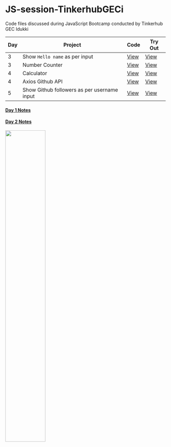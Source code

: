 # JS-session-TinkerhubGECi

Code files discussed during JavaScript Bootcamp conducted by Tinkerhub GEC Idukki

|Day|Project|Code|Try Out|
|----|----|----|----|
|3|Show `Hello name` as per input|[View](https://github.com/nikiljos/JS-session-TinkerhubGECi/tree/main/1-hello-input)|[View](https://nikjos.in/JS-session-TinkerhubGECi/1-hello-input/)|
|3|Number Counter|[View](https://github.com/nikiljos/JS-session-TinkerhubGECi/tree/main/2-counter)|[View](https://nikjos.in/JS-session-TinkerhubGECi/2-counter/)|
|4|Calculator|[View](https://github.com/nikiljos/JS-session-TinkerhubGECi/tree/main/3-calculator)|[View](https://nikjos.in/JS-session-TinkerhubGECi/3-calculator)|
|4|Axios Github API|[View](https://github.com/nikiljos/JS-session-TinkerhubGECi/tree/main/4-axios-github-api)|[View](https://nikjos.in/JS-session-TinkerhubGECi/4-axios-github-api)|
|5|Show Github followers as per username input|[View](https://github.com/nikiljos/JS-session-TinkerhubGECi/tree/main/5-axios-github-api-with-input)|[View](https://nikjos.in/JS-session-TinkerhubGECi/5-axios-github-api-with-input)|

#### [Day 1 Notes](https://nikjos.in/JS-session-TinkerhubGECi/day1.pdf)  
#### [Day 2 Notes](https://nikjos.in/JS-session-TinkerhubGECi/day2.pdf)

<!-- |3|Number Counter|[View]()|[View]()| -->

<img src="https://user-images.githubusercontent.com/57913645/147779113-cc7d07ef-3240-4313-8ea6-b2e974b7ff83.jpeg" width="50%">
